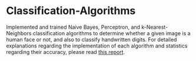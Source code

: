 # Classification-Algorithms

Implemented and trained Naive Bayes, Perceptron, and k-Nearest-Neighbors classification algorithms to determine whether a given image is a human face or not, and also to classify handwritten digits. For detailed explanations regarding the implementation of each algorithm and statistics regarding their accuracy, please read [this report]([url](https://docs.google.com/document/d/1HtRLsWisIkKvKDj0WssRBDd5esX8iIeLAjNn0jyYZDQ/edit?usp=sharing)https://docs.google.com/document/d/1HtRLsWisIkKvKDj0WssRBDd5esX8iIeLAjNn0jyYZDQ/edit?usp=sharing).
